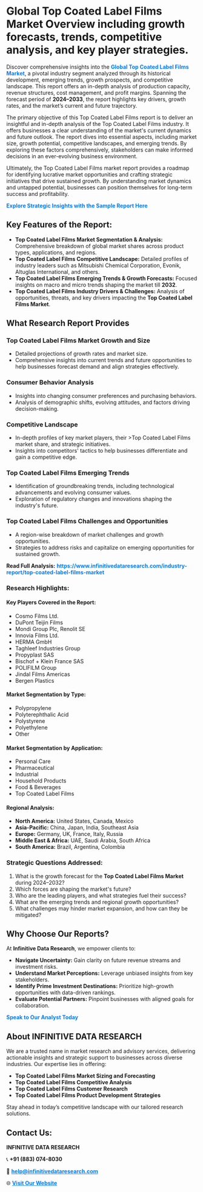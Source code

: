 <h1>Global Top Coated Label Films Market Overview including growth forecasts, trends, competitive analysis, and key player strategies.</h1>
<p>
Discover comprehensive insights into the 
<a href="https://www.infinitivedataresearch.com/industry-report/top-coated-label-films-market" rel="dofollow" style="color: #007BFF; text-decoration: none;"><strong>Global Top Coated Label Films Market</strong></a>, a pivotal industry segment analyzed through its historical development, emerging trends, growth prospects, and competitive landscape. This report offers an in-depth analysis of production capacity, revenue structures, cost management, and profit margins. Spanning the forecast period of <strong>2024–2033</strong>, the report highlights key drivers, growth rates, and the market’s current and future trajectory.
</p>
<p>
The primary objective of this Top Coated Label Films report is to deliver an insightful and in-depth analysis of the Top Coated Label Films industry. It offers businesses a clear understanding of the market's current dynamics and future outlook. The report dives into essential aspects, including market size, growth potential, competitive landscapes, and emerging trends. By exploring these factors comprehensively, stakeholders can make informed decisions in an ever-evolving business environment.
</p>
<p>
Ultimately, the Top Coated Label Films market report provides a roadmap for identifying lucrative market opportunities and crafting strategic initiatives that drive sustained growth. By understanding market dynamics and untapped potential, businesses can position themselves for long-term success and profitability.
</p>
<p>
<a href="https://www.infinitivedataresearch.com/request-sample/reportId=112312" style="color: #007BFF; text-decoration: none;"><strong>Explore Strategic Insights with the Sample Report Here</strong></a>
</p>

<h2>Key Features of the Report:</h2>
<ul>
<li><strong>Top Coated Label Films Market Segmentation & Analysis:</strong> Comprehensive breakdown of global market shares across product types, applications, and regions.</li>
<li><strong>Top Coated Label Films Competitive Landscape:</strong> Detailed profiles of industry leaders such as Mitsubishi Chemical Corporation, Evonik, Altuglas International, and others.</li>
<li><strong>Top Coated Label Films Emerging Trends & Growth Forecasts:</strong> Focused insights on macro and micro trends shaping the market till <strong>2032</strong>.</li>
<li><strong>Top Coated Label Films Industry Drivers & Challenges:</strong> Analysis of opportunities, threats, and key drivers impacting the <strong>Top Coated Label Films Market</strong>.</li>
</ul>

<h2>What Research Report Provides</h2>
<h3>Top Coated Label Films Market Growth and Size</h3>
<ul>
<li>Detailed projections of growth rates and market size.</li>
<li>Comprehensive insights into current trends and future opportunities to help businesses forecast demand and align strategies effectively.</li>
</ul>

<h3>Consumer Behavior Analysis</h3>
<ul>
<li>Insights into changing consumer preferences and purchasing behaviors.</li>
<li>Analysis of demographic shifts, evolving attitudes, and factors driving decision-making.</li>
</ul>

<h3>Competitive Landscape</h3>
<ul>
<li>In-depth profiles of key market players, their >Top Coated Label Films market share, and strategic initiatives.</li>
<li>Insights into competitors' tactics to help businesses differentiate and gain a competitive edge.</li>
</ul>

<h3>Top Coated Label Films Emerging Trends</h3>
<ul>
<li>Identification of groundbreaking trends, including technological advancements and evolving consumer values.</li>
<li>Exploration of regulatory changes and innovations shaping the industry's future.</li>
</ul>

<h3>Top Coated Label Films Challenges and Opportunities</h3>
<ul>
<li>A region-wise breakdown of market challenges and growth opportunities.</li>
<li>Strategies to address risks and capitalize on emerging opportunities for sustained growth.</li>
</ul>
<p><strong>Read Full Analysis:</strong> <a href="https://www.infinitivedataresearch.com/industry-report/top-coated-label-films-market" rel="dofollow" style="color: #007BFF; text-decoration: none;"><strong>https://www.infinitivedataresearch.com/industry-report/top-coated-label-films-market</strong></a></p>
<h3>Research Highlights:</h3>
<h4>Key Players Covered in the Report:</h4>
<ul><li>Cosmo Films Ltd.</li><li>DuPont Teijin Films</li><li>Mondi Group Plc, Renolit SE</li><li>Innovia Films Ltd.</li><li>HERMA GmbH</li><li>Taghleef Industries Group</li><li>Propyplast SAS</li><li>Bischof + Klein France SAS</li><li>POLIFILM Group</li><li>Jindal Films Americas</li><li>Bergen Plastics</li></ul>
<h4>Market Segmentation by Type:</h4>
<ul><li>Polypropylene</li><li>Polyterephthalic Acid</li><li>Polystyrene</li><li>Polyethylene</li><li>Other</li></ul>
<h4>Market Segmentation by Application:</h4>
<ul><li>Personal Care</li><li>Pharmaceutical</li><li>Industrial</li><li>Household Products</li><li>Food &amp; Beverages</li><li>Top Coated Label Films</li></ul>

<h4>Regional Analysis:</h4>
<ul>
<li><strong>North America:</strong> United States, Canada, Mexico</li>
<li><strong>Asia-Pacific:</strong> China, Japan, India, Southeast Asia</li>
<li><strong>Europe:</strong> Germany, UK, France, Italy, Russia</li>
<li><strong>Middle East & Africa:</strong> UAE, Saudi Arabia, South Africa</li>
<li><strong>South America:</strong> Brazil, Argentina, Colombia</li>
</ul>

<h3>Strategic Questions Addressed:</h3>
<ol>
<li>What is the growth forecast for the <strong>Top Coated Label Films Market</strong> during 2024–2032?</li>
<li>Which forces are shaping the market's future?</li>
<li>Who are the leading players, and what strategies fuel their success?</li>
<li>What are the emerging trends and regional growth opportunities?</li>
<li>What challenges may hinder market expansion, and how can they be mitigated?</li>
</ol>

<h2>Why Choose Our Reports?</h2>
<p>At <strong>Infinitive Data Research</strong>, we empower clients to:</p>
<ul>
<li><strong>Navigate Uncertainty:</strong> Gain clarity on future revenue streams and investment risks.</li>
<li><strong>Understand Market Perceptions:</strong> Leverage unbiased insights from key stakeholders.</li>
<li><strong>Identify Prime Investment Destinations:</strong> Prioritize high-growth opportunities with data-driven rankings.</li>
<li><strong>Evaluate Potential Partners:</strong> Pinpoint businesses with aligned goals for collaboration.</li>
</ul>
<p><a href="https://www.infinitivedataresearch.com/industry-report/top-coated-label-films-market" rel="dofollow" style="color: #007BFF; text-decoration: none;"><strong>Speak to Our Analyst Today</strong></a></p>

<h2>About INFINITIVE DATA RESEARCH</h2>
<p>We are a trusted name in market research and advisory services, delivering actionable insights and strategic support to businesses across diverse industries. Our expertise lies in offering:</p>
<ul>
<li><strong>Top Coated Label Films Market Sizing and Forecasting</strong></li>
<li><strong>Top Coated Label Films Competitive Analysis</strong></li>
<li><strong>Top Coated Label Films Customer Research</strong></li>
<li><strong>Top Coated Label Films Product Development Strategies</strong></li>
</ul>
<p>Stay ahead in today’s competitive landscape with our tailored research solutions.</p>

<h2>Contact Us:</h2>
<p><strong>INFINITIVE DATA RESEARCH</strong></p>
<p>📞 <strong>+91 (883) 074-8030</strong></p>
<p>📧 <strong><a href="mailto:help@infinitivedataresearch.com" style="color: #007BFF;">help@infinitivedataresearch.com</a></strong></p>
<p>🌐 <strong><a href="https://www.infinitivedataresearch.com" rel="dofollow" style="color: #007BFF;">Visit Our Website</a></strong></p>